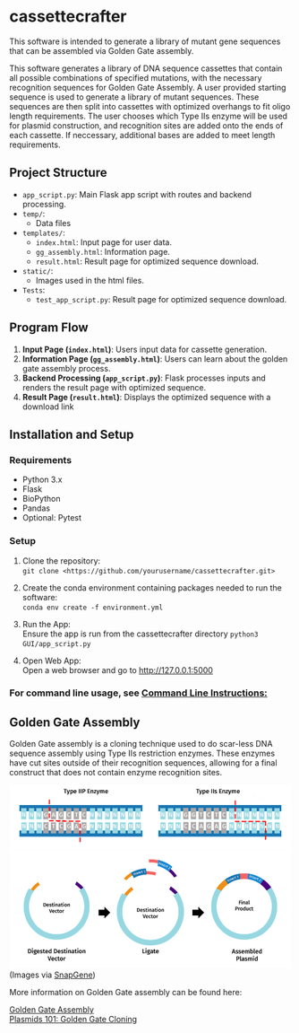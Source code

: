 # cassettecrafter
This software is intended to generate a library of mutant gene sequences that can be assembled via Golden Gate assembly. 

This software generates a library of DNA sequence cassettes that contain all possible combinations of specified mutations, with the necessary recognition sequences for Golden Gate Assembly. A user provided starting sequence is used to generate a library of mutant sequences. These sequences are then split into cassettes with optimized overhangs to fit oligo length requirements. The user chooses which Type IIs enzyme will be used for plasmid construction, and recognition sites are added onto the ends of each cassette. If neccessary, additional bases are added to meet length requirements.

## Project Structure

- `app_script.py`: Main Flask app script with routes and backend processing.
- `temp/`:
   - Data files
- `templates/`: 
  - `index.html`: Input page for user data.
  - `gg_assembly.html`: Information page.
  - `result.html`: Result page for optimized sequence download.
- `static/`: 
  - Images used in the html files.
- `Tests`: 
   - `test_app_script.py`: Result page for optimized sequence download.

## Program Flow

1. **Input Page (`index.html`)**: Users input data for cassette generation.
2. **Information Page (`gg_assembly.html`)**: Users can learn about the golden gate assembly process.
3. **Backend Processing (`app_script.py`)**: Flask processes inputs and renders the result page with optimized sequence.
4. **Result Page (`result.html`)**: Displays the optimized sequence with a download link 

## Installation and Setup

### Requirements

- Python 3.x
- Flask 
- BioPython
- Pandas
- Optional: Pytest
  
### Setup

1. Clone the repository:  
   `git clone <https://github.com/yourusername/cassettecrafter.git>`

2. Create the conda environment containing packages needed to run the software:   
 `conda env create -f environment.yml`

3. Run the App:  
   Ensure the app is run from the cassettecrafter directory
   `python3 GUI/app_script.py`

5. Open Web App:  
   Open a web browser and go to http://127.0.0.1:5000

### For command line usage, see [Command Line Instructions:](./commandlineinstructions.md)

## Golden Gate Assembly 

Golden Gate assembly is a cloning technique used to do scar-less DNA sequence assembly using Type IIs restriction enzymes. These enzymes have cut sites outside of their recognition sequences, allowing for a final construct that does not contain enzyme recognition sites. 

![Type IIP vs IIs](./Restriction_enzyme_cuts.png)  
![Golden Gate Assembly](./Golden_Gate_multi-insert_diagram.png) 
(Images via [SnapGene](https://www.snapgene.com/guides/golden-gate-assembly))

More information on Golden Gate assembly can be found here:  

[Golden Gate Assembly](https://www.snapgene.com/guides/golden-gate-assembly)  
[Plasmids 101: Golden Gate Cloning](https://blog.addgene.org/plasmids-101-golden-gate-cloning) 







